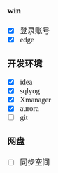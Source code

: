 <span  style="font-family: Simsun,serif; font-size: 17px; ">

### win

- [x] 登录账号
- [x] edge

### 开发环境

- [x] idea
- [x] sqlyog
- [x] Xmanager
- [x] aurora
- [ ] git

### 网盘

- [ ] 同步空间

</span>